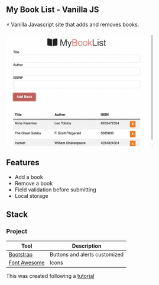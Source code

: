 ## My Book List - Vanilla JS
⚡ Vanilla Javascript site that adds and removes books.  

<img src="https://raw.githubusercontent.com/jtc27/BookList-Javascript-Vanilla/main/mybooklist.png" height="300">

## Features
* Add a book
* Remove a book
* Field validation before submitting
* Local storage

## Stack

### Project

| Tool  | Description |
| ------------- | ------------- |
|  [Bootstrap](https://getbootstrap.com/)  | Buttons and alerts customized  |
| [Font Awesome](https://fontawesome.com/) | Icons  |

This was created following a [tutorial](https://www.youtube.com/watch?v=JaMCxVWtW58) 



